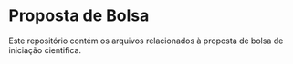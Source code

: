 # Proposta de Bolsa

Este repositório contém os arquivos relacionados à proposta de bolsa de iniciação cientifica. 



